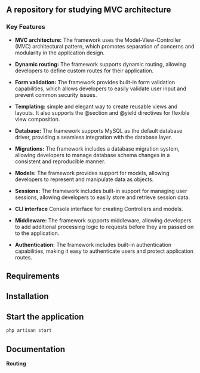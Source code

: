 ## A repository for studying MVC architecture

### Key Features

- **MVC architecture:** The framework uses the Model-View-Controller (MVC) architectural pattern, which promotes separation of concerns and modularity in the application design.

- **Dynamic routing:** The framework supports dynamic routing, allowing developers to define custom routes for their application.

- **Form validation:** The framework provides built-in form validation capabilities, which allows developers to easily validate user input and prevent common security issues.

- **Templating:** simple and elegant way to create reusable views and layouts. It also supports the @section and @yield directives for flexible view composition.

- **Database:** The framework supports MySQL as the default database driver, providing a seamless integration with the database layer.

- **Migrations:** The framework includes a database migration system, allowing developers to manage database schema changes in a consistent and reproducible manner.

- **Models:** The framework provides support for models, allowing developers to represent and manipulate data as objects.

- **Sessions:** The framework includes built-in support for managing user sessions, allowing developers to easily store and retrieve session data.
  
- **CLI interface** Console interface for creating Controllers and models.

- **Middleware:** The framework supports middleware, allowing developers to add additional processing logic to requests before they are passed on to the application.

- **Authentication:** The framework includes built-in authentication capabilities, making it easy to authenticate users and protect application routes.


## Requirements

## Installation

## Start the application

```bash
php artisan start
```

## Documentation


**Routing**
